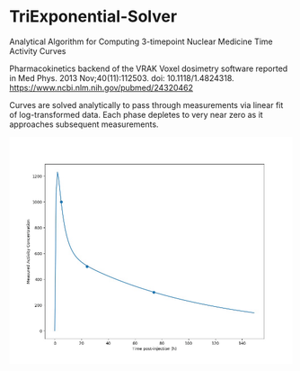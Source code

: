 # TriExponential-Solver
Analytical Algorithm for Computing 3-timepoint Nuclear Medicine Time Activity Curves

Pharmacokinetics backend of the VRAK Voxel dosimetry software reported in Med Phys. 2013 Nov;40(11):112503. doi: 10.1118/1.4824318.
https://www.ncbi.nlm.nih.gov/pubmed/24320462

Curves are solved analytically to pass through measurements via linear fit of log-transformed data. Each phase depletes to very near zero as it approaches subsequent measurements.

![](animated_triexp.gif)
